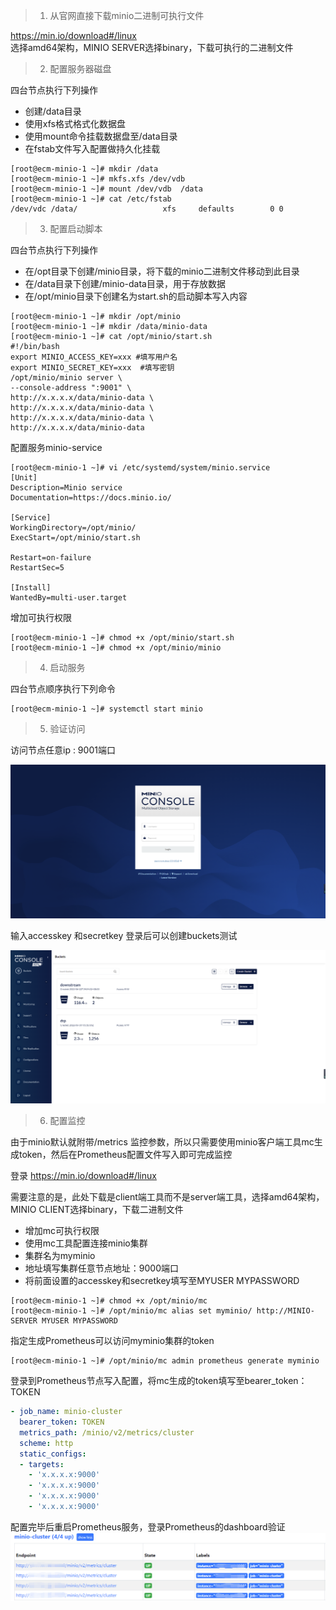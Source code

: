 > 1. 从官网直接下载minio二进制可执行文件  

https://min.io/download#/linux  
选择amd64架构，MINIO SERVER选择binary，下载可执行的二进制文件  


> 2. 配置服务器磁盘 

四台节点执行下列操作  
* 创建/data目录  
* 使用xfs格式格式化数据盘  
* 使用mount命令挂载数据盘至/data目录  
* 在fstab文件写入配置做持久化挂载
```shell  
[root@ecm-minio-1 ~]# mkdir /data
[root@ecm-minio-1 ~]# mkfs.xfs /dev/vdb
[root@ecm-minio-1 ~]# mount /dev/vdb  /data
[root@ecm-minio-1 ~]# cat /etc/fstab  
/dev/vdc /data/                   xfs     defaults        0 0  
```
> 3. 配置启动脚本

四台节点执行下列操作

* 在/opt目录下创建/minio目录，将下载的minio二进制文件移动到此目录
* 在/data目录下创建/minio-data目录，用于存放数据  
* 在/opt/minio目录下创建名为start.sh的启动脚本写入内容 
```shell
[root@ecm-minio-1 ~]# mkdir /opt/minio  
[root@ecm-minio-1 ~]# mkdir /data/minio-data  
[root@ecm-minio-1 ~]# cat /opt/minio/start.sh  
#!/bin/bash  
export MINIO_ACCESS_KEY=xxx #填写用户名  
export MINIO_SECRET_KEY=xxx  #填写密钥  
/opt/minio/minio server \  
--console-address ":9001" \  
http://x.x.x.x/data/minio-data \  
http://x.x.x.x/data/minio-data \  
http://x.x.x.x/data/minio-data \  
http://x.x.x.x/data/minio-data  
```
配置服务minio-service  
```shell
[root@ecm-minio-1 ~]# vi /etc/systemd/system/minio.service
[Unit]  
Description=Minio service  
Documentation=https://docs.minio.io/

[Service]  
WorkingDirectory=/opt/minio/  
ExecStart=/opt/minio/start.sh
  
Restart=on-failure  
RestartSec=5

[Install]  
WantedBy=multi-user.target
```
增加可执行权限  
```shell
[root@ecm-minio-1 ~]# chmod +x /opt/minio/start.sh  
[root@ecm-minio-1 ~]# chmod +x /opt/minio/minio
```

> 4. 启动服务

四台节点顺序执行下列命令  
```shell
[root@ecm-minio-1 ~]# systemctl start minio
```
> 5. 验证访问

访问节点任意ip : 9001端口  

![login](./img/login.png)

输入accesskey 和secretkey 登录后可以创建buckets测试

![buckets](./img/buckets.png)

> 6. 配置监控 

由于minio默认就附带/metrics 监控参数，所以只需要使用minio客户端工具mc生成token，然后在Prometheus配置文件写入即可完成监控  

登录 
https://min.io/download#/linux  

需要注意的是，此处下载是client端工具而不是server端工具，选择amd64架构，MINIO CLIENT选择binary，下载二进制文件

* 增加mc可执行权限  
* 使用mc工具配置连接minio集群  
* 集群名为myminio  
* 地址填写集群任意节点地址：9000端口  
* 将前面设置的accesskey和secretkey填写至MYUSER  MYPASSWORD
```shell
[root@ecm-minio-1 ~]# chmod +x /opt/minio/mc  
[root@ecm-minio-1 ~]# /opt/minio/mc alias set myminio/ http://MINIO-SERVER MYUSER MYPASSWORD
```
指定生成Prometheus可以访问myminio集群的token
```shell
[root@ecm-minio-1 ~]# /opt/minio/mc admin prometheus generate myminio
```

登录到Prometheus节点写入配置，将mc生成的token填写至bearer_token：TOKEN
```yaml
- job_name: minio-cluster
  bearer_token: TOKEN
  metrics_path: /minio/v2/metrics/cluster
  scheme: http
  static_configs:
  - targets: 
    - 'x.x.x.x:9000'
    - 'x.x.x.x:9000'
    - 'x.x.x.x:9000'
    - 'x.x.x.x:9000'
```
配置完毕后重启Prometheus服务，登录Prometheus的dashboard验证
![](./img/minio-monitor.png)